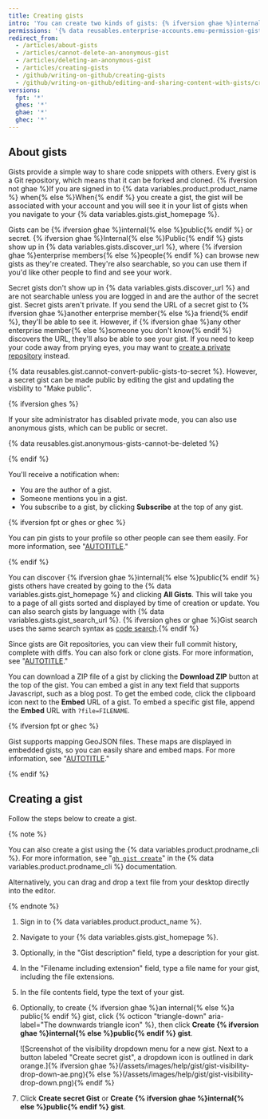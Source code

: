 ```yaml
---
title: Creating gists
intro: 'You can create two kinds of gists: {% ifversion ghae %}internal{% else %}public{% endif %} and secret. Create {% ifversion ghae %}an internal{% else %}a public{% endif %} gist if you''re ready to share your ideas with {% ifversion ghae %}enterprise members{% else %}the world{% endif %} or a secret gist if you''re not.'
permissions: '{% data reusables.enterprise-accounts.emu-permission-gist %}'
redirect_from:
  - /articles/about-gists
  - /articles/cannot-delete-an-anonymous-gist
  - /articles/deleting-an-anonymous-gist
  - /articles/creating-gists
  - /github/writing-on-github/creating-gists
  - /github/writing-on-github/editing-and-sharing-content-with-gists/creating-gists
versions:
  fpt: '*'
  ghes: '*'
  ghae: '*'
  ghec: '*'
---
```

## About gists

Gists provide a simple way to share code snippets with others. Every gist is a Git repository, which means that it can be forked and cloned. {% ifversion not ghae %}If you are signed in to {% data variables.product.product_name %} when{% else %}When{% endif %} you create a gist, the gist will be associated with your account and you will see it in your list of gists when you navigate to your {% data variables.gists.gist_homepage %}.

Gists can be {% ifversion ghae %}internal{% else %}public{% endif %} or secret. {% ifversion ghae %}Internal{% else %}Public{% endif %} gists show up in {% data variables.gists.discover_url %}, where {% ifversion ghae %}enterprise members{% else %}people{% endif %} can browse new gists as they're created. They're also searchable, so you can use them if you'd like other people to find and see your work.

Secret gists don't show up in {% data variables.gists.discover_url %} and are not searchable unless you are logged in and are the author of the secret gist. Secret gists aren't private. If you send the URL of a secret gist to {% ifversion ghae %}another enterprise member{% else %}a friend{% endif %}, they'll be able to see it. However, if {% ifversion ghae %}any other enterprise member{% else %}someone you don't know{% endif %} discovers the URL, they'll also be able to see your gist. If you need to keep your code away from prying eyes, you may want to [create a private repository](/repositories/creating-and-managing-repositories/creating-a-new-repository) instead.

{% data reusables.gist.cannot-convert-public-gists-to-secret %}. However, a secret gist can be made public by editing the gist and updating the visbility to "Make public".

{% ifversion ghes %}

If your site administrator has disabled private mode, you can also use anonymous gists, which can be public or secret.

{% data reusables.gist.anonymous-gists-cannot-be-deleted %}

{% endif %}

You'll receive a notification when:
- You are the author of a gist.
- Someone mentions you in a gist.
- You subscribe to a gist, by clicking **Subscribe** at the top of any gist.

{% ifversion fpt or ghes or ghec %}

You can pin gists to your profile so other people can see them easily. For more information, see "[AUTOTITLE](/account-and-profile/setting-up-and-managing-your-github-profile/customizing-your-profile/pinning-items-to-your-profile)."

{% endif %}

You can discover {% ifversion ghae %}internal{% else %}public{% endif %} gists others have created by going to the {% data variables.gists.gist_homepage %} and clicking **All Gists**. This will take you to a page of all gists sorted and displayed by time of creation or update. You can also search gists by language with {% data variables.gists.gist_search_url %}. {% ifversion ghes or ghae %}Gist search uses the same search syntax as [code search](/search-github/searching-on-github/searching-code).{% endif %}

Since gists are Git repositories, you can view their full commit history, complete with diffs. You can also fork or clone gists. For more information, see "[AUTOTITLE](/get-started/writing-on-github/editing-and-sharing-content-with-gists/forking-and-cloning-gists)."

You can download a ZIP file of a gist by clicking the **Download ZIP** button at the top of the gist. You can embed a gist in any text field that supports Javascript, such as a blog post. To get the embed code, click the clipboard icon next to the **Embed** URL of a gist. To embed a specific gist file, append the **Embed** URL with `?file=FILENAME`.

{% ifversion fpt or ghec %}

Gist supports mapping GeoJSON files. These maps are displayed in embedded gists, so you can easily share and embed maps. For more information, see "[AUTOTITLE](/repositories/working-with-files/using-files/working-with-non-code-files#mapping-geojson-files-on-github)."

{% endif %}

## Creating a gist

Follow the steps below to create a gist.

{% note %}

You can also create a gist using the {% data variables.product.prodname_cli %}. For more information, see "[`gh gist create`](https://cli.github.com/manual/gh_gist_create)" in the {% data variables.product.prodname_cli %} documentation.

Alternatively, you can drag and drop a text file from your desktop directly into the editor.

{% endnote %}

1. Sign in to {% data variables.product.product_name %}.
2. Navigate to your {% data variables.gists.gist_homepage %}.
3. Optionally, in the "Gist description" field, type a description for your gist.
4. In the "Filename including extension" field, type a file name for your gist, including the file extensions.
5. In the file contents field, type the text of your gist.
6. Optionally, to create {% ifversion ghae %}an internal{% else %}a public{% endif %} gist, click {% octicon "triangle-down" aria-label="The downwards triangle icon" %}, then click **Create {% ifversion ghae %}internal{% else %}public{% endif %} gist**.

   ![Screenshot of the visibility dropdown menu for a new gist. Next to a button labeled "Create secret gist", a dropdown icon is outlined in dark orange.]{% ifversion ghae %}(/assets/images/help/gist/gist-visibility-drop-down-ae.png){% else %}(/assets/images/help/gist/gist-visibility-drop-down.png){% endif %}
7. Click **Create secret Gist** or **Create {% ifversion ghae %}internal{% else %}public{% endif %} gist**.
